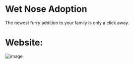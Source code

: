 # Wet Nose Adoption
The newest furry addition to your family is only a click away.

# Website:

![image](https://awesomescreenshot.s3.amazonaws.com/image/2605718/18055737-9cd0eb9de092a9ef2145b1565e8b71dd.png?X-Amz-Algorithm=AWS4-HMAC-SHA256&X-Amz-Credential=AKIAJSCJQ2NM3XLFPVKA%2F20211207%2Fus-east-1%2Fs3%2Faws4_request&X-Amz-Date=20211207T031428Z&X-Amz-Expires=28800&X-Amz-SignedHeaders=host&X-Amz-Signature=df80ec31bf7bebbf29a9cc7b9870ea15cbe9c7585ac783be22ca7725c2fb0cc0)
